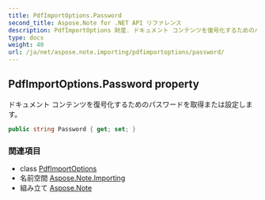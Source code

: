 ```yaml
---
title: PdfImportOptions.Password
second_title: Aspose.Note for .NET API リファレンス
description: PdfImportOptions 財産. ドキュメント コンテンツを復号化するためのパスワードを取得または設定します
type: docs
weight: 40
url: /ja/net/aspose.note.importing/pdfimportoptions/password/
---
```

## PdfImportOptions.Password property

ドキュメント コンテンツを復号化するためのパスワードを取得または設定します。

```csharp
public string Password { get; set; }
```

### 関連項目

* class [PdfImportOptions](../)
* 名前空間 [Aspose.Note.Importing](../../pdfimportoptions/)
* 組み立て [Aspose.Note](../../../)


